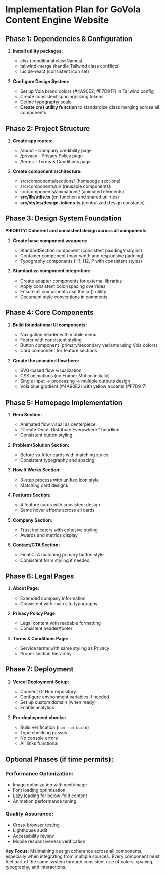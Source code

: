 # Implementation Plan for GoVola Content Engine Website

## Phase 1: Dependencies & Configuration
1. **Install utility packages:**
   - clsx (conditional classNames)
   - tailwind-merge (handle Tailwind class conflicts)
   - lucide-react (consistent icon set)

2. **Configure Design System:**
   - Set up Vola brand colors (#4A90E2, #F7D917) in Tailwind config
   - Create consistent spacing/sizing tokens
   - Define typography scale
   - **Create cn() utility function** to standardize class merging across all components

## Phase 2: Project Structure
1. **Create app routes:**
   - /about - Company credibility page
   - /privacy - Privacy Policy page  
   - /terms - Terms & Conditions page

2. **Create component architecture:**
   - src/components/sections/ (homepage sections)
   - src/components/ui/ (reusable components)
   - src/components/animations/ (animated elements)
   - **src/lib/utils.ts** (cn function and shared utilities)
   - **src/styles/design-tokens.ts** (centralized design constants)

## Phase 3: Design System Foundation
**PRIORITY: Coherent and consistent design across all components**

1. **Create base component wrappers:**
   - StandardSection component (consistent padding/margins)
   - Container component (max-width and responsive padding)
   - Typography components (H1, H2, P with consistent styles)
   
2. **Standardize component integration:**
   - Create adapter components for external libraries
   - Apply consistent color/spacing overrides
   - Ensure all components use the cn() utility
   - Document style conventions in comments

## Phase 4: Core Components
1. **Build foundational UI components:**
   - Navigation header with mobile menu
   - Footer with consistent styling
   - Button component (primary/secondary variants using Vola colors)
   - Card component for feature sections

2. **Create the animated flow hero:**
   - SVG-based flow visualization
   - CSS animations (no Framer Motion initially)
   - Single input → processing → multiple outputs design
   - Vola blue gradient (#4A90E2) with yellow accents (#F7D917)

## Phase 5: Homepage Implementation
1. **Hero Section:**
   - Animated flow visual as centerpiece
   - "Create Once. Distribute Everywhere." headline
   - Consistent button styling

2. **Problem/Solution Section:**
   - Before vs After cards with matching styles
   - Consistent typography and spacing

3. **How It Works Section:**
   - 3-step process with unified icon style
   - Matching card designs

4. **Features Section:**
   - 4 feature cards with consistent design
   - Same hover effects across all cards

5. **Company Section:**
   - Trust indicators with cohesive styling
   - Awards and metrics display

6. **Contact/CTA Section:**
   - Final CTA matching primary button style
   - Consistent form styling if needed

## Phase 6: Legal Pages
1. **About Page:**
   - Extended company information
   - Consistent with main site typography

2. **Privacy Policy Page:**
   - Legal content with readable formatting
   - Consistent header/footer

3. **Terms & Conditions Page:**
   - Service terms with same styling as Privacy
   - Proper section hierarchy

## Phase 7: Deployment
1. **Vercel Deployment Setup:**
   - Connect GitHub repository
   - Configure environment variables if needed
   - Set up custom domain (when ready)
   - Enable analytics

2. **Pre-deployment checks:**
   - Build verification (`npm run build`)
   - Type checking passes
   - No console errors
   - All links functional

## Optional Phases (if time permits):

### Performance Optimization:
- Image optimization with next/image
- Font loading optimization  
- Lazy loading for below-fold content
- Animation performance tuning

### Quality Assurance:
- Cross-browser testing
- Lighthouse audit
- Accessibility review
- Mobile responsiveness verification

**Key Focus:** Maintaining design coherence across all components, especially when integrating from multiple sources. Every component must feel part of the same system through consistent use of colors, spacing, typography, and interactions.